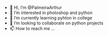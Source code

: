 - 👋 Hi, I’m @PalmeiraArthur
- 👀 I’m interested in photoshop and python
- 🌱 I’m currently learning pyhton in college
- 💞️ I’m looking to collaborate on python projects
- 📫 How to reach me ...

<!---
PalmeiraArthur/PalmeiraArthur is a ✨ special ✨ repository because its `README.md` (this file) appears on your GitHub profile.
You can click the Preview link to take a look at your changes.
--->
